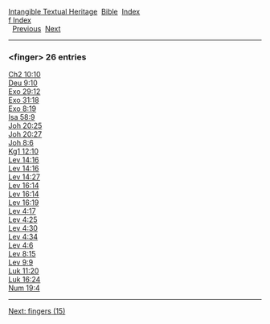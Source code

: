 [Intangible Textual Heritage](../../index)  [Bible](../index) 
[Index](index)   
[f Index](_f_)  
  [Previous](c04246)  [Next](c04248) 

------------------------------------------------------------------------

### &lt;finger&gt; 26 entries

[Ch2 10:10](../kjv/ch2010.htm#010)  
[Deu 9:10](../kjv/deu009.htm#010)  
[Exo 29:12](../kjv/exo029.htm#012)  
[Exo 31:18](../kjv/exo031.htm#018)  
[Exo 8:19](../kjv/exo008.htm#019)  
[Isa 58:9](../kjv/isa058.htm#009)  
[Joh 20:25](../kjv/joh020.htm#025)  
[Joh 20:27](../kjv/joh020.htm#027)  
[Joh 8:6](../kjv/joh008.htm#006)  
[Kg1 12:10](../kjv/kg1012.htm#010)  
[Lev 14:16](../kjv/lev014.htm#016)  
[Lev 14:16](../kjv/lev014.htm#016)  
[Lev 14:27](../kjv/lev014.htm#027)  
[Lev 16:14](../kjv/lev016.htm#014)  
[Lev 16:14](../kjv/lev016.htm#014)  
[Lev 16:19](../kjv/lev016.htm#019)  
[Lev 4:17](../kjv/lev004.htm#017)  
[Lev 4:25](../kjv/lev004.htm#025)  
[Lev 4:30](../kjv/lev004.htm#030)  
[Lev 4:34](../kjv/lev004.htm#034)  
[Lev 4:6](../kjv/lev004.htm#006)  
[Lev 8:15](../kjv/lev008.htm#015)  
[Lev 9:9](../kjv/lev009.htm#009)  
[Luk 11:20](../kjv/luk011.htm#020)  
[Luk 16:24](../kjv/luk016.htm#024)  
[Num 19:4](../kjv/num019.htm#004)  

------------------------------------------------------------------------

[Next: fingers (15)](c04248)
